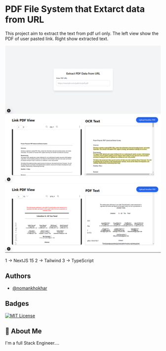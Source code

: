 # PDF File System that Extarct data from URL

This project aim to extract the text from pdf url only. The left view show the PDF of user pasted link.
Right show extracted text.

![Project Screenshot](./images/URLUploader.PNG)
![Project Screenshot](./images/OCRView.PNG)
![Project Screenshot](./images/PDFView.PNG)

1 -> NextJS 15
2 -> Tailwind
3 -> TypeScript

## Authors

- [@nomankhokhar](https://www.github.com/nomankhokhar)

## Badges

[![MIT License](https://img.shields.io/badge/License-MIT-green.svg)](https://choosealicense.com/licenses/mit/)

## 🚀 About Me

I'm a full Stack Engineer....
